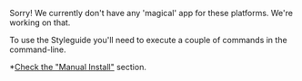 Sorry! We currently don't have any 'magical' app for these platforms. We're working on that.

To use the Styleguide you'll need to execute a couple of commands in the command-line.

*[Check the "Manual Install"](#manual-install) section.

